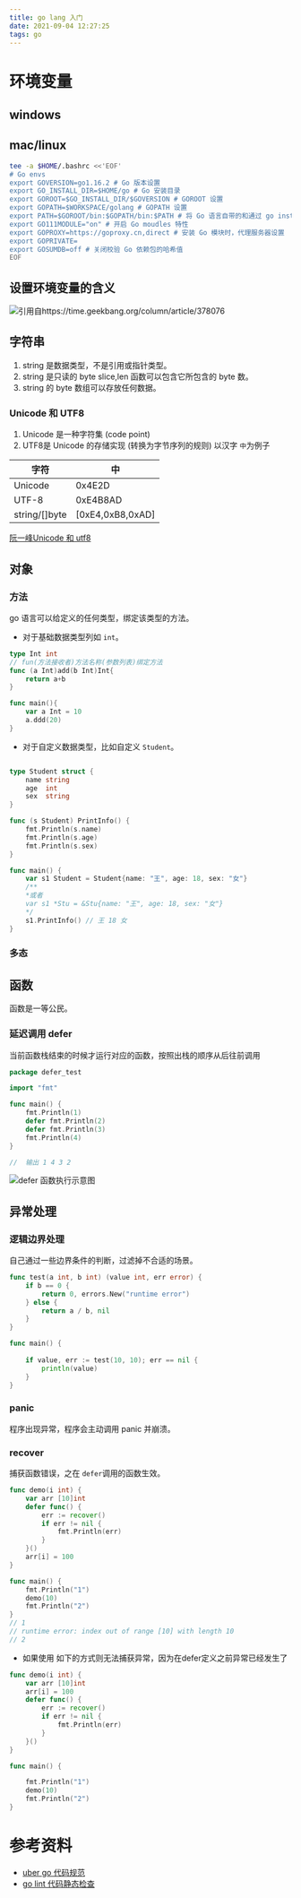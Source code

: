 ```yaml
---
title: go lang 入门
date: 2021-09-04 12:27:25
tags: go
---
```

# 环境变量
## windows

## mac/linux
```bash
tee -a $HOME/.bashrc <<'EOF'
# Go envs
export GOVERSION=go1.16.2 # Go 版本设置
export GO_INSTALL_DIR=$HOME/go # Go 安装目录
export GOROOT=$GO_INSTALL_DIR/$GOVERSION # GOROOT 设置
export GOPATH=$WORKSPACE/golang # GOPATH 设置
export PATH=$GOROOT/bin:$GOPATH/bin:$PATH # 将 Go 语言自带的和通过 go install 安装
export GO111MODULE="on" # 开启 Go moudles 特性
export GOPROXY=https://goproxy.cn,direct # 安装 Go 模块时，代理服务器设置
export GOPRIVATE=
export GOSUMDB=off # 关闭校验 Go 依赖包的哈希值
EOF
```
## 设置环境变量的含义
![引用自https://time.geekbang.org/column/article/378076](https://blogimage.lemonlife.top/20210905001904.png)

## 字符串
1. string 是数据类型，不是引用或指针类型。
2. string 是只读的 byte slice,len 函数可以包含它所包含的 byte 数。
3. string 的 byte 数组可以存放任何数据。
### Unicode 和 UTF8  
1. Unicode 是一种字符集 (code point)
2. UTF8是 Unicode 的存储实现 (转换为字节序列的规则)
以汉字 `中`为例子

|字符|中|
|--|--|
|Unicode|0x4E2D|
|UTF-8|0xE4B8AD|
|string/[]byte| [0xE4,0xB8,0xAD]

[阮一峰Unicode 和 utf8](https://www.ruanyifeng.com/blog/2007/10/ascii_unicode_and_utf-8.html)

## 对象
### 方法
go 语言可以给定义的任何类型，绑定该类型的方法。
- 对于基础数据类型列如 `int`。
```go
type Int int
// fun(方法接收者)方法名称(参数列表)绑定方法
func (a Int)add(b Int)Int{
    return a+b
}

func main(){
    var a Int = 10
    a.ddd(20)
}
```
- 对于自定义数据类型，比如自定义 `Student`。

```go

type Student struct {
	name string
	age  int
	sex  string
}

func (s Student) PrintInfo() {
	fmt.Println(s.name)
	fmt.Println(s.age)
	fmt.Println(s.sex)
}

func main() {
	var s1 Student = Student{name: "王", age: 18, sex: "女"}
    /**
    *或者
    var s1 *Stu = &Stu{name: "王", age: 18, sex: "女"}
    */
	s1.PrintInfo() // 王 18 女
}
```
### 多态

## 函数
函数是一等公民。

### 延迟调用 defer

当前函数栈结束的时候才运行对应的函数，按照出栈的顺序从后往前调用
```go
package defer_test

import "fmt"

func main() {
	fmt.Println(1)
	defer fmt.Println(2)
	defer fmt.Println(3)
	fmt.Println(4)
}

//  输出 1 4 3 2
```
![defer 函数执行示意图](https://blogimage.lemonlife.top/20211103010729.png)


## 异常处理
### 逻辑边界处理
自己通过一些边界条件的判断，过滤掉不合适的场景。
```go
func test(a int, b int) (value int, err error) {
	if b == 0 {
		return 0, errors.New("runtime error")
	} else {
		return a / b, nil
	}
}

func main() {
	
	if value, err := test(10, 10); err == nil {
		println(value)
	}
}
```
### panic 
程序出现异常，程序会主动调用 panic 并崩溃。 

### recover 
捕获函数错误，之在 `defer`调用的函数生效。
```go
func demo(i int) {
	var arr [10]int
	defer func() {
		err := recover()
		if err != nil {
			fmt.Println(err)
		}
	}()
	arr[i] = 100
}

func main() {
	fmt.Println("1")
	demo(10)
	fmt.Println("2")
}
// 1
// runtime error: index out of range [10] with length 10
// 2
```
- 如果使用 如下的方式则无法捕获异常，因为在defer定义之前异常已经发生了

```go
func demo(i int) {
	var arr [10]int
	arr[i] = 100
	defer func() {
		err := recover()
		if err != nil {
			fmt.Println(err)
		}
	}()
}

func main() {

	fmt.Println("1")
	demo(10)
	fmt.Println("2")
}
```

# 参考资料
- [uber go 代码规范](https://github.com/uber-go/guide)
- [go lint 代码静态检查](https://golangci-lint.run/usage/install/#local-installation)


